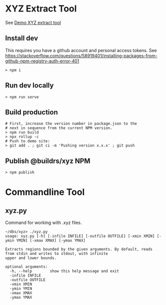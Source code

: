 # XYZ Extract Tool

See [Demo XYZ extract tool](https://buildrs.github.io/xyz/)

## Install dev
This requires you have a github account and personal access tokens.  See https://stackoverflow.com/questions/58919401/installing-packages-from-github-npm-registry-auth-error-401
```
> npm i
```

## Run dev locally
```
> npm run serve
```

## Build production
```
# First, increase the version number in package.json to the
# next in sequence from the current NPM version.
> npm run build
> npx rollup -c
# Push to demo site:
> git add . ; git ci -m 'Pushing version x.x.x' ; git push
```

## Publish @buildrs/xyz NPM
```
> npm publish
```

# Commandline Tool

## xyz.py
Command for working with .xyz files.
```
~/dbs/xyz> ./xyz.py
usage: xyz.py [-h] [-infile INFILE] [-outfile OUTFILE] [-xmin XMIN] [-ymin YMIN] [-xmax XMAX] [-ymax YMAX]

Extracts regions bounded by the given arguments. By default, reads from stdin and writes to stdout, with infinite
upper and lower bounds.

optional arguments:
  -h, --help        show this help message and exit
  -infile INFILE
  -outfile OUTFILE
  -xmin XMIN
  -ymin YMIN
  -xmax XMAX
  -ymax YMAX
```

